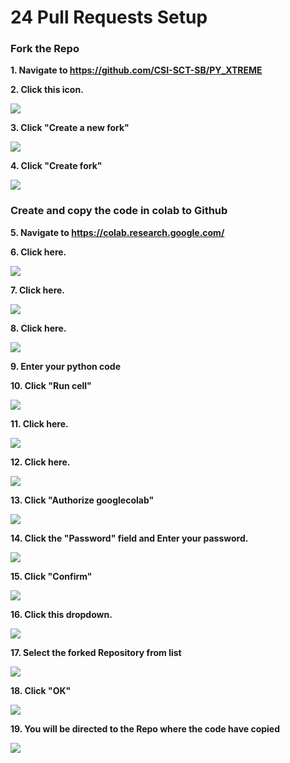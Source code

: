 # 24 Pull Requests Setup



### Fork the Repo

**1. Navigate to https://github.com/CSI-SCT-SB/PY_XTREME**

**2. Click this icon.**

![](https://image.scribehow-prod.com/kSHemevTw5oaAF21tb6h8Qjfmv2nENc30XwmMY23PD4/zoom:1.2004287245444802/enlarge:true/crop:933:525:nowe:986:0/wm:0.8:nowe:786:116:0.08928571428571429/aHR0cHM6Ly9jb2xvbnktcmVjb3JkZXIuczMuYW1hem9uYXdzLmNvbS9maWxlcy8yMDIyLTExLTI3L2U4MWFhZGEyLTczZTYtNDFjZS04NmY1LTk5NTFmMTY4OTg4ZC9hc2NyZWVuc2hvdC5qcGVn)

**3. Click "Create a new fork"**

![](https://image.scribehow-prod.com/m5MfnOe3NFQxufHNdeibVsLcRbBR4Q31kkQbawCV67w/zoom:1.2004287245444802/enlarge:true/crop:933:525:nowe:986:0/wm:0.8:nowe:565:283:0.08928571428571429/aHR0cHM6Ly9jb2xvbnktcmVjb3JkZXIuczMuYW1hem9uYXdzLmNvbS9maWxlcy8yMDIyLTExLTI3LzAzZTE3MjQ3LTk2YzEtNDdkMy1hYTRlLWQyOGZiNDM4NzI3OC9hc2NyZWVuc2hvdC5qcGVn)

**4. Click "Create fork"**

![](https://image.scribehow-prod.com/5Wwj44QFc2EfX-Xub-rwDDhR4EufU8zBO0I0Di-KZTY/zoom:1.2004287245444802/enlarge:true/crop:933:525:nowe:130:407/wm:0.8:nowe:535:513:0.08928571428571429/aHR0cHM6Ly9jb2xvbnktcmVjb3JkZXIuczMuYW1hem9uYXdzLmNvbS9maWxlcy8yMDIyLTExLTI3LzExZmM1MWNlLWRhNDItNDRhYy1iNWFhLTQ1YWNiNmJlNjY0Yi9hc2NyZWVuc2hvdC5qcGVn)

### Create and copy the code in colab to Github

**5. Navigate to https://colab.research.google.com/**

**6. Click here.**

![](https://image.scribehow-prod.com/FeS-esfZYMQLBovx7iwhh8d6GeDbda8KOceEYibX3Uc/zoom:1.2004287245444802/enlarge:true/crop:933:525:nowe:0:0/wm:0.8:nowe:98:40:0.08928571428571429/aHR0cHM6Ly9jb2xvbnktcmVjb3JkZXIuczMuYW1hem9uYXdzLmNvbS9maWxlcy8yMDIyLTExLTI3L2Q3MmQ4NjNiLWMwYTItNDY1MC1hODljLTBjMjI0ZjMzZDFiOS9hc2NyZWVuc2hvdC5qcGVn)

**7. Click here.**

![](https://image.scribehow-prod.com/6_OkW1CREq8377kKn2bHulY3NltgUE9IzpvxW1q2xmk/zoom:1.2004287245444802/enlarge:true/crop:933:525:nowe:0:0/wm:0.8:nowe:136:88:0.08928571428571429/aHR0cHM6Ly9jb2xvbnktcmVjb3JkZXIuczMuYW1hem9uYXdzLmNvbS9maWxlcy8yMDIyLTExLTI3L2NiMTgxM2E4LWEzZjAtNDE0YS05ODhkLTM0ODgwZjFmN2YxYS9hc2NyZWVuc2hvdC5qcGVn)

**8. Click here.**

![](https://image.scribehow-prod.com/ha_t3x_cFevxv61p923UQ3uUyDZuoADL4OTvabpRc6s/zoom:1.2004287245444802/enlarge:true/crop:933:525:nowe:0:0/wm:0.8:nowe:178:192:0.08928571428571429/aHR0cHM6Ly9jb2xvbnktcmVjb3JkZXIuczMuYW1hem9uYXdzLmNvbS9maWxlcy8yMDIyLTExLTI3L2U1ZDEwZjYwLTNmMTctNGVjMy04MjhhLWI2YzUzYzNiNmEwOS9hc2NyZWVuc2hvdC5qcGVn)

**9. Enter your python code**

**10. Click "Run cell"**

![](https://image.scribehow-prod.com/c41PQis0hEXkU8uHa6hZtuPEPbJGWceBuq-BaE9bpww/zoom:1.2004287245444802/enlarge:true/crop:933:525:nowe:0:0/wm:0.8:nowe:98:186:0.08928571428571429/aHR0cHM6Ly9jb2xvbnktcmVjb3JkZXIuczMuYW1hem9uYXdzLmNvbS9maWxlcy8yMDIyLTExLTI3Lzg1OGQ3ZmNmLWFiZjItNDdlNi04MDUwLWJlODA4NTYyZGFlMi9hc2NyZWVuc2hvdC5qcGVn)

**11. Click here.**

![](https://image.scribehow-prod.com/FRHeT7saE7AgbeAHyuVsaGCVt0zDXLk1aS-fOMRzI8Y/zoom:1.2004287245444802/enlarge:true/crop:933:525:nowe:0:0/wm:0.8:nowe:102:48:0.08928571428571429/aHR0cHM6Ly9jb2xvbnktcmVjb3JkZXIuczMuYW1hem9uYXdzLmNvbS9maWxlcy8yMDIyLTExLTI3LzAxZDI2NjNkLWQzNjItNDJiNS1iNjNjLTA2OGIwMTNhMjIzNi9hc2NyZWVuc2hvdC5qcGVn)

**12. Click here.**

![](https://image.scribehow-prod.com/jt6OdvJugH33Q-CdSFHRWAgJQkHeR8NhW6H36f_zvww/zoom:1.2004287245444802/enlarge:true/crop:933:525:nowe:0:218/wm:0.8:nowe:223:290:0.08928571428571429/aHR0cHM6Ly9jb2xvbnktcmVjb3JkZXIuczMuYW1hem9uYXdzLmNvbS9maWxlcy8yMDIyLTExLTI3LzMyNjIwYmYzLWFiMzItNDE0Yy04NjFkLWQ4NTYxZDE1NDYyMC9hc2NyZWVuc2hvdC5qcGVn)

**13. Click "Authorize googlecolab"**

![](https://image.scribehow-prod.com/5wus1MARMhccD8Dw5DrAH1PqWVcfidcSLpv5nUxxPzM/zoom:1.2004287245444802/enlarge:true/crop:933:525:nowe:134:244/wm:0.8:nowe:590:531:0.08928571428571429/aHR0cHM6Ly9jb2xvbnktcmVjb3JkZXIuczMuYW1hem9uYXdzLmNvbS9maWxlcy8yMDIyLTExLTI3L2ZkYmNlMDY4LWJmN2YtNDM1Ni04MjQ0LWZhZGM5NmZjN2UyMC91c2VyX2Nyb3BwZWRfc2NyZWVuc2hvdC5qcGVn)

**14. Click the "Password" field and Enter your password.**

![](https://image.scribehow-prod.com/x5c-kK_ouLuu-yBgZG1TTJf5Tha2v4MZmNlU_MWnDII/zoom:1.2004287245444802/enlarge:true/crop:933:525:nowe:88:28/wm:0.8:nowe:535:290:0.08928571428571429/aHR0cHM6Ly9jb2xvbnktcmVjb3JkZXIuczMuYW1hem9uYXdzLmNvbS9maWxlcy8yMDIyLTExLTI3Lzc3OTc4ZTdlLTk2YmYtNGM5Yy1hMGFlLWJmODQyYTY4ODU2My9hc2NyZWVuc2hvdC5qcGVn)

**15. Click "Confirm"**

![](https://image.scribehow-prod.com/p23v8hOyvWQKBpUTJy_TXBcny_3Kfw02FHuKGeBkAik/zoom:1.2004287245444802/enlarge:true/crop:933:525:nowe:48:88/wm:0.8:nowe:535:290:0.08928571428571429/aHR0cHM6Ly9jb2xvbnktcmVjb3JkZXIuczMuYW1hem9uYXdzLmNvbS9maWxlcy8yMDIyLTExLTI3LzRmYTYyNTA4LTZhZjItNGM0My1hOTZhLTA0OGE2MmExZDU4Zi9hc2NyZWVuc2hvdC5qcGVn)

**16. Click this dropdown.**

![](https://image.scribehow-prod.com/8JlfkVKwQkDy_ve9u10a7JwZVnWIZP7begF7o5J5x-w/zoom:1.2004287245444802/enlarge:true/crop:933:525:nowe:98:117/wm:0.8:nowe:535:290:0.08928571428571429/aHR0cHM6Ly9jb2xvbnktcmVjb3JkZXIuczMuYW1hem9uYXdzLmNvbS9maWxlcy8yMDIyLTExLTI3LzQ4MTIxNzY0LThiMmQtNDhiZC1iOTcxLWVmMjU4YTRjZTc3Mi91c2VyX2Nyb3BwZWRfc2NyZWVuc2hvdC5qcGVn)

**17. Select the forked Repository from list**

![](https://image.scribehow-prod.com/fagX50ZuC23ZXXY7asPkl8L_YfxAwvmhg43iVXOrTFA/zoom:1.2004287245444802/enlarge:true/crop:933:525:nowe:0:19/wm:0.8:nowe:421:290:0.08928571428571429/aHR0cHM6Ly9jb2xvbnktcmVjb3JkZXIuczMuYW1hem9uYXdzLmNvbS9maWxlcy8yMDIyLTExLTI3L2MzZjNmOGI2LTU1NzItNDc4ZC05ODU3LWNmN2I4ODEzZTI5NC91c2VyX2Nyb3BwZWRfc2NyZWVuc2hvdC5qcGVn)

**18. Click "OK"**

![](https://image.scribehow-prod.com/PaksABoRmVUwjTC8TPKxKnxM-D322UMNr0cOuJxFXgM/zoom:1.2004287245444802/enlarge:true/crop:933:525:nowe:971:389/wm:0.8:nowe:535:290:0.08928571428571429/aHR0cHM6Ly9jb2xvbnktcmVjb3JkZXIuczMuYW1hem9uYXdzLmNvbS9maWxlcy8yMDIyLTExLTI3Lzk5MWUzNWFhLTk0ODItNDMxZC05NjJmLTcxMzAxYzIwNzFlNC9hc2NyZWVuc2hvdC5qcGVn)

**19. You will be directed to the Repo where the code have copied**

![](https://colony-recorder.s3-accelerate.amazonaws.com/files/2022-11-28/26e7e456-bddf-40f8-a0e7-e48bce5f3367/user_cropped_screenshot.jpeg?AWSAccessKeyId=AKIA2JDELI434TBIMF7V&Signature=WajUTfZIVcRihODcPVCL9rF4T%2Bc%3D&Expires=1669661011)
